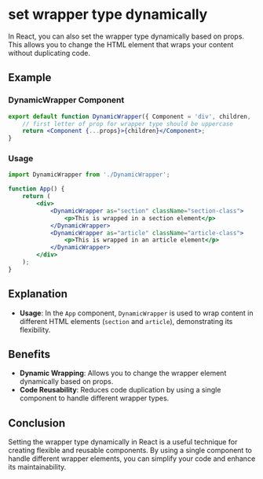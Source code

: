 # set wrapper type dynamically 
In React, you can also set the wrapper type dynamically based on props. This allows you to change the HTML element that wraps your content without duplicating code.

## Example

### DynamicWrapper Component

```jsx
export default function DynamicWrapper({ Component = 'div', children, ...props }) {
    // first letter of prop for wrapper type should be uppercase
    return <Component {...props}>{children}</Component>;
}
```

### Usage

```jsx
import DynamicWrapper from './DynamicWrapper';

function App() {
    return (
        <div>
            <DynamicWrapper as="section" className="section-class">
                <p>This is wrapped in a section element</p>
            </DynamicWrapper>
            <DynamicWrapper as="article" className="article-class">
                <p>This is wrapped in an article element</p>
            </DynamicWrapper>
        </div>
    );
}
```

## Explanation
- **Usage**: In the `App` component, `DynamicWrapper` is used to wrap content in different HTML elements (`section` and `article`), demonstrating its flexibility.

## Benefits

- **Dynamic Wrapping**: Allows you to change the wrapper element dynamically based on props.
- **Code Reusability**: Reduces code duplication by using a single component to handle different wrapper types.

## Conclusion

Setting the wrapper type dynamically in React is a useful technique for creating flexible and reusable components. By using a single component to handle different wrapper elements, you can simplify your code and enhance its maintainability.
